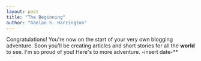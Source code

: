 ```yaml
---
layout: post
title: "The Beginning"
author: "Gaelan S. Harrington"
---
```


Congratulations! You're now on the start of your very own blogging adventure. Soon you'll be creating articles and short stories for all the **world** to see. I'm so proud of you! Here's to more adventure. -insert date-**

